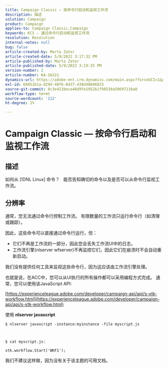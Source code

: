 ```yaml
---
title: Campaign Classic — 按命令行启动和监视工作流
description: 描述
solution: Campaign
product: Campaign
applies-to: Campaign Classic,Campaign
keywords: KCS — 通过命令行启动和监视工作流
resolution: Resolution
internal-notes: null
bug: false
article-created-by: Marta Zator
article-created-date: 5/9/2022 3:17:32 PM
article-published-by: Marta Zator
article-published-date: 5/9/2022 3:19:35 PM
version-number: 2
article-number: KA-16321
dynamics-url: https://adobe-ent.crm.dynamics.com/main.aspx?forceUCI=1&pagetype=entityrecord&etn=knowledgearticle&id=5ddb6b21-abcf-ec11-a7b5-0022480a8e40
exl-id: 68451b1a-d29d-48f6-8437-438d48846823
source-git-commit: 0c3e421beca46d9fe1952b1f98538a50697216a0
workflow-type: tm+mt
source-wordcount: '212'
ht-degree: 1%

---
```


# Campaign Classic — 按命令行启动和监视工作流

## 描述


如何从 [!DNL Linux] 命令？
 
能否告知确切的命令以及是否可以从命令行监视工作流。


## 分辨率


通常，您无法通过命令行控制工作流。 有限数量的工作流只运行命令行（如清理或跟踪）。

因此，这些命令可以直接通过命令行运行，但：

- 它们不再是工作流的一部分，因此您会丢失工作流UI中的日志。
- 工作流引擎(nlserver wfserver)不再监控它们，因此它们在崩溃时不会自动重新启动。




我们没有提供任何工具来监视这些命令行，因为这应该由工作流引擎处理。



也就是说，在ACC中，您可以从UI执行的所有操作都可以采用编程方式完成。 通常，您可以使用该JavaScript API:



[https://experienceleague.adobe.com/developer/campaign-api/api/s-xtk-workflow.html](https://experienceleague.adobe.com/developer/campaign-api/api/s-xtk-workflow.html)



使用 <b>nlserver javascript</b>


```
$ nlserver javascript -instance:myinstance -file myscript.js



$ cat myscript.js:

xtk.workflow.Start('WKF1');
```


我们不建议这样做，因为没有关于该主题的可用文档。
